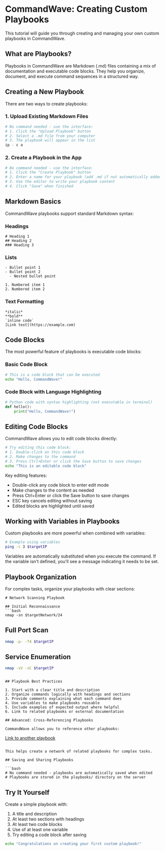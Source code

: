 # CommandWave: Creating Custom Playbooks

This tutorial will guide you through creating and managing your own custom playbooks in CommandWave.

## What are Playbooks?

Playbooks in CommandWave are Markdown (.md) files containing a mix of documentation and executable code blocks. They help you organize, document, and execute command sequences in a structured way.

## Creating a New Playbook

There are two ways to create playbooks:

### 1. Upload Existing Markdown Files

```bash
# No command needed - use the interface:
# 1. Click the "Upload Playbook" button
# 2. Select a .md file from your computer
# 3. The playbook will appear in the list
ip - c a
```

### 2. Create a Playbook in the App

```bash
# No command needed - use the interface:
# 1. Click the "Create Playbook" button
# 2. Enter a name for your playbook (add .md if not automatically added)
# 3. Use the editor to write your playbook content
# 4. Click "Save" when finished
```

## Markdown Basics

CommandWave playbooks support standard Markdown syntax:

### Headings

```
# Heading 1
## Heading 2
### Heading 3
```

### Lists

```
- Bullet point 1
- Bullet point 2
  - Nested bullet point

1. Numbered item 1
2. Numbered item 2
```

### Text Formatting

```
*italic*
**bold**
`inline code`
[Link text](https://example.com)
```

## Code Blocks

The most powerful feature of playbooks is executable code blocks:

### Basic Code Block

```bash
# This is a code block that can be executed
echo "Hello, CommandWave!"
```

### Code Block with Language Highlighting

```python
# Python code with syntax highlighting (not executable in terminal)
def hello():
    print("Hello, CommandWave!")
```

## Editing Code Blocks

CommandWave allows you to edit code blocks directly:

```bash
# Try editing this code block:
# 1. Double-click on this code block
# 2. Make changes to the command
# 3. Press Ctrl+Enter or click the Save button to save changes
echo "This is an editable code block"
```

Key editing features:
- Double-click any code block to enter edit mode
- Make changes to the content as needed
- Press Ctrl+Enter or click the Save button to save changes
- ESC key cancels editing without saving
- Edited blocks are highlighted until saved

## Working with Variables in Playbooks

Custom playbooks are more powerful when combined with variables:

```bash
# Example using variables
ping -c 3 $targetIP
```

Variables are automatically substituted when you execute the command. If the variable isn't defined, you'll see a message indicating it needs to be set.

## Playbook Organization

For complex tasks, organize your playbooks with clear sections:

```
# Network Scanning Playbook

## Initial Reconnaissance
```bash
nmap -sn $targetNetwork/24
```

## Full Port Scan
```bash
nmap -p- -T4 $targetIP
```

## Service Enumeration
```bash
nmap -sV -sC $targetIP
```
```

## Playbook Best Practices

1. Start with a clear title and description
2. Organize commands logically with headings and sections
3. Provide comments explaining what each command does
4. Use variables to make playbooks reusable
5. Include examples of expected output where helpful
6. Link to related playbooks or external documentation

## Advanced: Cross-Referencing Playbooks

CommandWave allows you to reference other playbooks:

```
[Link to another playbook](playbook:another_playbook.md)
```

This helps create a network of related playbooks for complex tasks.

## Saving and Sharing Playbooks

```bash
# No command needed - playbooks are automatically saved when edited
# Playbooks are stored in the playbooks/ directory on the server
```

## Try It Yourself

Create a simple playbook with:
1. A title and description
2. At least two sections with headings
3. At least two code blocks
4. Use of at least one variable
5. Try editing a code block after saving

```bash
echo "Congratulations on creating your first custom playbook!"
```
